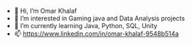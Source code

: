 - 👋 Hi, I’m Omar Khalaf
- 👀 I’m interested in Gaming java and Data Analysis projects
- 🌱 I’m currently learning Java, Python, SQL, Unity
- 📫 https://www.linkedin.com/in/omar-khalaf-9548b514a

<!---
OmarKhalaf12/OmarKhalaf12 is a ✨ special ✨ repository because its `README.md` (this file) appears on your GitHub profile.
You can click the Preview link to take a look at your changes.
--->
